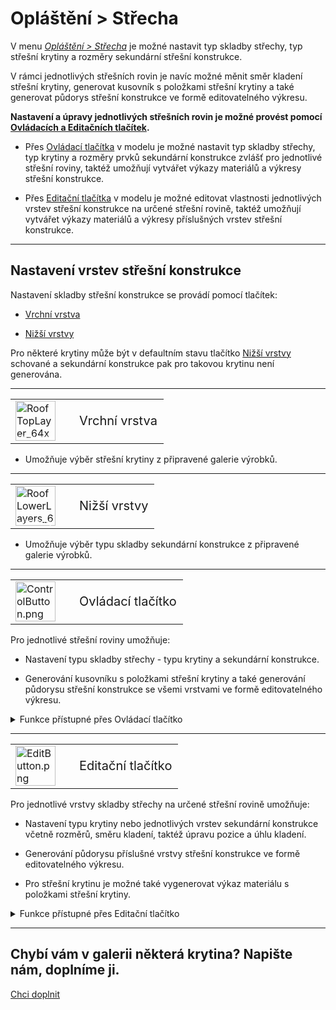 
<h1>Opláštění &gt; Střecha</h1>

<p>V menu <u><i>Opláštění &gt; Střecha</i></u> je možné nastavit typ skladby střechy, typ střešní krytiny a rozměry sekundární střešní konstrukce.</p>

<p>V rámci jednotlivých střešních rovin je navíc možné měnit směr kladení střešní krytiny, generovat kusovník s položkami střešní krytiny a také generovat půdorys střešní konstrukce ve formě editovatelného výkresu.</p>

<p><b>Nastavení a úpravy jednotlivých střešních rovin je možné provést pomocí <u>Ovládacích a Editačních tlačítek</u>.</b></p>

<ul>
  <li><p>Přes <u>Ovládací tlačítka</u> v modelu je možné nastavit typ skladby střechy, typ krytiny a rozměry prvků sekundární konstrukce zvlášť pro jednotlivé střešní roviny, taktéž umožňují vytvářet výkazy materiálů a výkresy střešní konstrukce.</p></li>
  <li><p>Přes <u>Editační tlačítka</u> v modelu je možné editovat vlastnosti jednotlivých vrstev střešní konstrukce na určené střešní rovině, taktéž umožňují vytvářet výkazy materiálů a výkresy příslušných vrstev střešní konstrukce.</p></li>
</ul>

<hr class="main"> <!-- Vodorovná čára jako oddělovač sekce -->

<h2>Nastavení vrstev střešní konstrukce</h2>
<p>Nastavení skladby střešní konstrukce se provádí pomocí tlačítek:</p>

<ul>
  <li><p><u>Vrchní vrstva</u></p></li>
  <li><p><u>Nižší vrstvy</u></p></li>
</ul>

<p>
Pro některé krytiny může být v defaultním stavu tlačítko <u>Nižší vrstvy</u> schované a sekundární konstrukce pak pro takovou krytinu není generována.
</p> 

<hr> <!-- Vodorovná čára jako oddělovač sekce -->

<table>
  <tr>
    <td>
      <div style="position: relative; width: 64px; height: 64px;">
        <img src="img/RoofTopLayer_64x64.png" alt="RoofTopLayer_64x64.png" width="64" height="64">
      <div style="position: absolute; bottom: 0; width: 100%; background: none; color: white; font-size: 10px; text-align: center;">
      Vrchní vrstva
      </div>
      </div>
    </td>
    <td style="vertical-align: middle; font-size: 20px; padding-left: 30px">
      Vrchní vrstva
    </td>
  </tr>
</table>

<ul>
  <li><p>Umožňuje výběr střešní krytiny z připravené galerie výrobků.</p></li>
</ul>

<hr> <!-- Vodorovná čára jako oddělovač sekce -->

<table>
  <tr>
    <td>
      <div style="position: relative; width: 64px; height: 64px;">
        <img src="img/RoofLowerLayers_64x64.png" alt="RoofLowerLayers_64x64.png" width="64" height="64">
      <div style="position: absolute; bottom: 0; width: 100%; background: none; color: white; font-size: 10px; text-align: center;">
      Nižší vrstvy
      </div>
      </div>
    </td>
    <td style="vertical-align: middle; font-size: 20px; padding-left: 30px">
      Nižší vrstvy
    </td>
  </tr>
</table>

<ul>
  <li><p>Umožňuje výběr typu skladby sekundární konstrukce z připravené galerie výrobků.</p></li>
</ul>

<hr class="main"> <!-- Vodorovná čára jako oddělovač sekce -->

<table>
  <tr>
    <td><img src="img/ControlButton.png" alt="ControlButton.png" width="64"></td>
    <td style="vertical-align: middle; font-size: 20px; padding-left: 30px">Ovládací tlačítko</td>
  </tr> 
</table>

<p>Pro jednotlivé střešní roviny umožňuje:</p>

<ul>
  <li><p>Nastavení typu skladby střechy - typu krytiny a sekundární konstrukce.</p></li>
  <li><p>Generování kusovníku s položkami střešní krytiny a také generování půdorysu střešní konstrukce se všemi vrstvami ve formě editovatelného výkresu.</p></li>
</ul>

<details>  <summary>
    <span>Funkce přístupné přes Ovládací tlačítko</span>
  </summary>
{{ include_md("__sub_Sheeting_RoofPlane.md") }}
</details>


<hr class="main"> <!-- Vodorovná čára jako oddělovač sekce -->

<table>
  <tr>
    <td><img src="img/EditButton.png" alt="EditButton.png" width="64"></td>
    <td style="vertical-align: middle; font-size: 20px; padding-left: 30px">Editační tlačítko</td>
  </tr> 
</table>

<p>Pro jednotlivé vrstvy skladby střechy na určené střešní rovině umožňuje:</p>

<ul>
  <li><p>Nastavení typu krytiny nebo jednotlivých vrstev sekundární konstrukce včetně rozměrů, směru kladení, taktéž úpravu pozice a úhlu kladení.</p></li>
  <li><p>Generování půdorysu příslušné vrstvy střešní konstrukce ve formě editovatelného výkresu.</p></li>
  <li><p>Pro střešní krytinu je možné také vygenerovat výkaz materiálu s položkami střešní krytiny.</p></li>
</ul>

<details>  <summary>
    <span>Funkce přístupné přes Editační tlačítko</span>
  </summary>
{{ include_md("__sub_Sheeting_RoofLayer.md") }}
</details>

<hr class="main"> <!-- Vodorovná čára jako oddělovač sekce -->

<h2>Chybí vám v galerii některá krytina? Napište nám, doplníme ji.</h2>
<a href="mailto:jiri.podval@histruct.com?subject=Dotaz na HiStruct konfigurátor budov" class="btn">
  Chci doplnit
</a>

<!-- product: HiStruct Roofs -->


